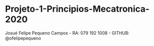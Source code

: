 # Projeto-1-Principios-Mecatronica-2020

Josué Felipe Pequeno Campos -
RA: 079 192 1008 -
GITHUB: @ofelipepequeno
